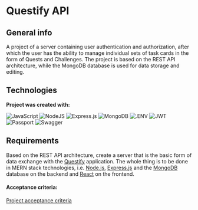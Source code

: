 #  Questify API

## General info
A project of a server containing user authentication and authorization, after which the user has the ability to manage individual sets of task cards in the form of Quests and Challenges. The project is based on the REST API architecture, while the MongoDB database is used for data storage and editing.

## Technologies
**Project was created with:**

![JavaScript](https://img.shields.io/badge/javascript-%23323330.svg?style=for-the-badge&logo=javascript&logoColor=%23F7DF1E) ![NodeJS](https://img.shields.io/badge/node.js-6DA55F?style=for-the-badge&logo=node.js&logoColor=white) ![Express.js](https://img.shields.io/badge/express.js-%23404d59.svg?style=for-the-badge&logo=express&logoColor=%2361DAFB) ![MongoDB](https://img.shields.io/badge/MongoDB-%234ea94b.svg?style=for-the-badge&logo=mongodb&logoColor=white) ![.ENV](https://img.shields.io/badge/.ENV-100000?style=for-the-badge&logo=.ENV&logoColor=000000&labelColor=ECD53F&color=ECD53F) ![JWT](https://img.shields.io/badge/JWT-black?style=for-the-badge&logo=JSON%20web%20tokens) ![Passport](https://img.shields.io/badge/PASSPORT-100000?style=for-the-badge&logo=Passport&logoColor=FFFFFF&labelColor=34E27A&color=34E27A) ![Swagger](https://img.shields.io/badge/-Swagger-%23Clojure?style=for-the-badge&logo=swagger&logoColor=white)   


## Requirements
Based on the REST API architecture, create a server that is the basic form of data exchange with the [Questify](https://final-project-questify.netlify.app/) application. The whole thing is to be done in MERN stack technologies, i.e. [Node.js](https://nodejs.org/en/), [Express.js](https://expressjs.com/) and the [MongoDB](https://www.mongodb.com/home) database on the backend and [React](https://reactjs.org/) on the frontend.

#### Acceptance criteria:

[Project acceptance criteria](https://github.com/dawidmarek95x/nodejs-questify-api/blob/main/criteria.md)
